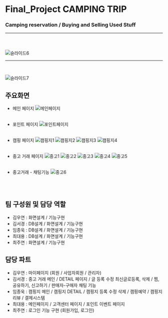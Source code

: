 # Final_Project CAMPING TRIP

### Camping reservation / Buying and Selling Used Stuff <br><hr><br>

![슬라이드6](https://user-images.githubusercontent.com/91609858/150153119-4c86910e-31d0-4192-911a-51e0a4259d67.PNG) <br><hr><br>

![슬라이드7](https://user-images.githubusercontent.com/91609858/150153316-ccd22d2a-e3b6-474a-b5a7-4aaf9aabd266.PNG)

## 주요화면
- 메인 페이지
![메인페이지](https://user-images.githubusercontent.com/91609858/150546898-eb49936f-47e8-4d68-ab6a-408fb1c6aaf1.jpg) <br><br>

- 포인트 페이지
![포인트페이지](https://user-images.githubusercontent.com/91609858/150547082-9ea85196-f98a-4485-be87-74c9cc48a062.jpg) <br><br>

- 캠핑 페이지
![캠핑지1](https://user-images.githubusercontent.com/91609858/150547146-5499c8a2-b1f4-42bd-9789-5466362adb6d.jpg)
![캠핑지2](https://user-images.githubusercontent.com/91609858/150547166-f493d5d6-965e-4770-84e1-421b46d3aced.jpg)
![캠핑지3](https://user-images.githubusercontent.com/91609858/150547182-fa5a98fe-663a-4f0b-ad33-ab6d13cbe34a.jpg)
![캠핑지4](https://user-images.githubusercontent.com/91609858/150547196-29b8219d-de98-4e2c-aad5-0b7a96422b0c.jpg) <br><br>

- 중고 거래 페이지
![중고1](https://user-images.githubusercontent.com/91609858/150547246-1ec00f92-39be-46cb-9628-3b0dd84bf112.jpg)
![중고2](https://user-images.githubusercontent.com/91609858/150547258-d7ff1f13-87ef-4033-bbce-3697c871b7b1.jpg)
![중고3](https://user-images.githubusercontent.com/91609858/150547284-2b4ae50c-59e5-408c-8acb-ab07e1473e1c.jpg)
![중고4](https://user-images.githubusercontent.com/91609858/150547311-2e99a3a6-0bbb-45da-9132-ff64b863b287.jpg)
![중고5](https://user-images.githubusercontent.com/91609858/150547326-b392ed3f-134c-4898-a7a2-df23309b1704.jpg) <br><br>

- 중고거래 - 채팅기능
![중고6](https://user-images.githubusercontent.com/91609858/150548782-f0daaeec-c302-4c7e-99bc-606d7ecb1dc3.jpg)

<br><br>

## 팀 구성원 및 담당 역할
- 김우연 : 화면설계 / 기능구현
- 김서경 : DB설계 / 화면설계 / 기능구현
- 임종욱 : DB설계 / 화면설계 / 기능구현
- 최대용 : DB설계 / 화면설계 / 기능구현
- 최주연 : 화면설계 / 기능구현

## 담당 파트
- 김우연 : 마이페이지 (회원 / 사업자회원 / 관리자)
- 김서경 : 중고 거래 메인 / DETAIL 페이지 / 글 등록 수정 최신글로등록, 삭제 / 찜, 공유하기, 신고하기 / 판매자-구매자 채팅 기능
- 임종욱 : 캠핑지 메인 / 캠핑지 DETAIL / 캠핑지 등록 수정 삭제 / 캠핑예약 / 캠핑지 리뷰 / 결제시스템 
- 최대용 : 메인페이지 / 고객센터 페이지 / 포인트 이벤트 페이지
- 최주연 : 로그인 기능 구현 (회원가입, 로그인)
